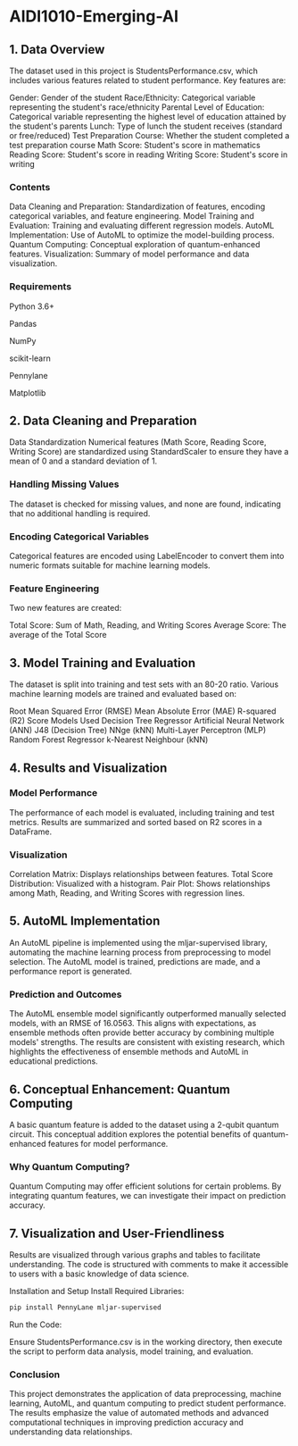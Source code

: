 # AIDI1010-Emerging-AI

## 1. Data Overview
   
The dataset used in this project is StudentsPerformance.csv, which includes various features related to student performance. Key features are:

Gender: Gender of the student
Race/Ethnicity: Categorical variable representing the student's race/ethnicity
Parental Level of Education: Categorical variable representing the highest level of education attained by the student's parents
Lunch: Type of lunch the student receives (standard or free/reduced)
Test Preparation Course: Whether the student completed a test preparation course
Math Score: Student's score in mathematics
Reading Score: Student's score in reading
Writing Score: Student's score in writing

### Contents

Data Cleaning and Preparation: Standardization of features, encoding categorical variables, and feature engineering.
Model Training and Evaluation: Training and evaluating different regression models.
AutoML Implementation: Use of AutoML to optimize the model-building process.
Quantum Computing: Conceptual exploration of quantum-enhanced features.
Visualization: Summary of model performance and data visualization.

### Requirements

Python 3.6+

Pandas

NumPy

scikit-learn

Pennylane

Matplotlib 

## 2. Data Cleaning and Preparation
Data Standardization
Numerical features (Math Score, Reading Score, Writing Score) are standardized using StandardScaler to ensure they have a mean of 0 and a standard deviation of 1.

### Handling Missing Values

The dataset is checked for missing values, and none are found, indicating that no additional handling is required.

### Encoding Categorical Variables

Categorical features are encoded using LabelEncoder to convert them into numeric formats suitable for machine learning models.

### Feature Engineering

Two new features are created:

Total Score: Sum of Math, Reading, and Writing Scores
Average Score: The average of the Total Score

## 3. Model Training and Evaluation

The dataset is split into training and test sets with an 80-20 ratio. Various machine learning models are trained and evaluated based on:

Root Mean Squared Error (RMSE)
Mean Absolute Error (MAE)
R-squared (R2) Score
Models Used
Decision Tree Regressor
Artificial Neural Network (ANN)
J48 (Decision Tree)
NNge (kNN)
Multi-Layer Perceptron (MLP)
Random Forest Regressor
k-Nearest Neighbour (kNN)

## 4. Results and Visualization

### Model Performance

The performance of each model is evaluated, including training and test metrics. Results are summarized and sorted based on R2 scores in a DataFrame.

### Visualization

Correlation Matrix: Displays relationships between features.
Total Score Distribution: Visualized with a histogram.
Pair Plot: Shows relationships among Math, Reading, and Writing Scores with regression lines.

## 5. AutoML Implementation

An AutoML pipeline is implemented using the mljar-supervised library, automating the machine learning process from preprocessing to model selection. The AutoML model is trained, predictions are made, and a performance report is generated.

### Prediction and Outcomes

The AutoML ensemble model significantly outperformed manually selected models, with an RMSE of 16.0563. This aligns with expectations, as ensemble methods often provide better accuracy by combining multiple models' strengths. The results are consistent with existing research, which highlights the effectiveness of ensemble methods and AutoML in educational predictions.

## 6. Conceptual Enhancement: Quantum Computing
   
A basic quantum feature is added to the dataset using a 2-qubit quantum circuit. This conceptual addition explores the potential benefits of quantum-enhanced features for model performance.

### Why Quantum Computing?

Quantum Computing may offer efficient solutions for certain problems. By integrating quantum features, we can investigate their impact on prediction accuracy.

## 7. Visualization and User-Friendliness
   
Results are visualized through various graphs and tables to facilitate understanding. The code is structured with comments to make it accessible to users with a basic knowledge of data science.

Installation and Setup
Install Required Libraries:

```bash
pip install PennyLane mljar-supervised
```

Run the Code:

Ensure StudentsPerformance.csv is in the working directory, then execute the script to perform data analysis, model training, and evaluation.

### Conclusion

This project demonstrates the application of data preprocessing, machine learning, AutoML, and quantum computing to predict student performance. The results emphasize the value of automated methods and advanced computational techniques in improving prediction accuracy and understanding data relationships.

